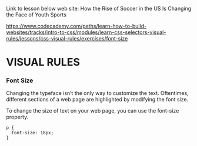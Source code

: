 Link to lesson below
web site: How the Rise of Soccer in the US Is Changing the Face of Youth Sports


https://www.codecademy.com/paths/learn-how-to-build-websites/tracks/intro-to-css/modules/learn-css-selectors-visual-rules/lessons/css-visual-rules/exercises/font-size

# VISUAL RULES

### Font Size

Changing the typeface isn’t the only way to customize the text. Oftentimes, different sections of a web page are highlighted by modifying the font size.

To change the size of text on your web page, you can use the font-size property.

```
p {
  font-size: 18px;
}

```
